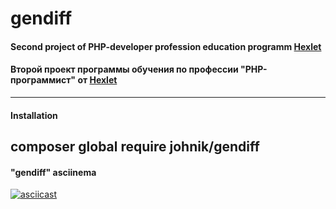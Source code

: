 # gendiff

#### Second project of PHP-developer profession education programm [Hexlet](https://ru.hexlet.io/)
#### Второй проект программы обучения по профессии "PHP-программист" от [Hexlet](https://ru.hexlet.io/)

---

#### Installation
composer global require johnik/gendiff
---

#### "gendiff" asciinema 
[![asciicast](https://asciinema.org/a/TulD1P1Bwf58O6cIZzbUjgNPs.svg)](https://asciinema.org/a/TulD1P1Bwf58O6cIZzbUjgNPs?speed=2&autoplay=1&size=small&theme=tango)
